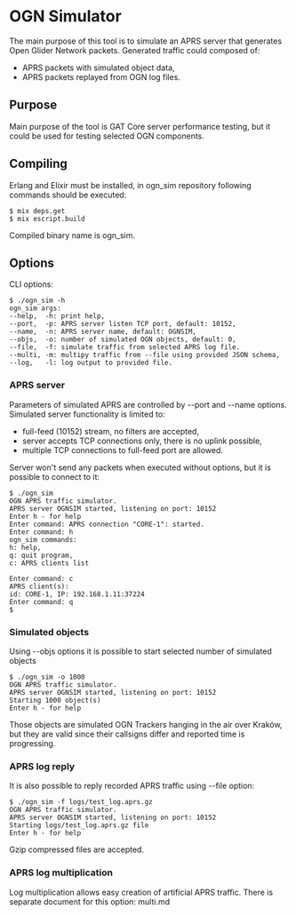 # OGN Simulator

The main purpose of this tool is to simulate an APRS server that generates Open Glider Network packets.
Generated traffic could composed of:
- APRS packets with simulated object data,
- APRS packets replayed from OGN log files.

## Purpose
Main purpose of the tool is GAT Core server performance testing, but it could be used for testing selected OGN components.

## Compiling
Erlang and Elixir must be installed, in ogn_sim repository following commands should be executed:

```
$ mix deps.get
$ mix escript.build
```
Compiled binary name is ogn_sim.

## Options

CLI options:

```
$ ./ogn_sim -h
ogn_sim args:
--help,  -h: print help,
--port,  -p: APRS server listen TCP port, default: 10152,
--name,  -n: APRS server name, default: OGNSIM,
--objs,  -o: number of simulated OGN objects, default: 0,
--file,  -f: simulate traffic from selected APRS log file.
--multi, -m: multipy traffic from --file using provided JSON schema,
--log,   -l: log output to provided file.
```

### APRS server
Parameters of simulated APRS are controlled by --port and --name options.
Simulated server functionality is limited to:
* full-feed (10152) stream, no filters are accepted,
* server accepts TCP connections only, there is no uplink possible,
* multiple TCP connections to full-feed port are allowed.

Server won't send any packets when executed without options, but it is possible to connect to it:
```
$ ./ogn_sim 
OGN APRS traffic simulator.
APRS server OGNSIM started, listening on port: 10152
Enter h - for help
Enter command: APRS connection "CORE-1": started.
Enter command: h
ogn_sim commands:
h: help,
q: quit program,
c: APRS clients list

Enter command: c
APRS client(s):
id: CORE-1, IP: 192.168.1.11:37224
Enter command: q
$
```

### Simulated objects
Using --objs options it is possible to start selected number of simulated objects

```
$ ./ogn_sim -o 1000
OGN APRS traffic simulator.
APRS server OGNSIM started, listening on port: 10152
Starting 1000 object(s)
Enter h - for help
```
Those objects are simulated OGN Trackers hanging in the air over Kraków, but they are valid since their callsigns differ and reported time is progressing.

### APRS log reply
It is also possible to reply recorded APRS traffic using --file option:

```
$ ./ogn_sim -f logs/test_log.aprs.gz 
OGN APRS traffic simulator.
APRS server OGNSIM started, listening on port: 10152
Starting logs/test_log.aprs.gz file
Enter h - for help
```

Gzip compressed files are accepted.

### APRS log multiplication
Log multiplication allows easy creation of artificial APRS traffic.
There is separate document for this option: multi.md
